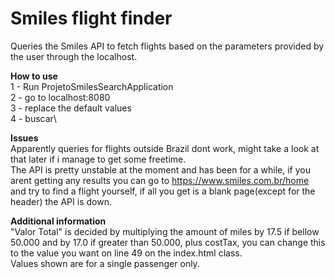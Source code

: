 # **Smiles flight finder**
Queries the Smiles API to fetch flights based on the parameters provided by the user through the localhost.



**How to use**\
1 - Run ProjetoSmilesSearchApplication\
2 - go to localhost:8080\
3 - replace the default values\
4 - buscar\



**Issues**\
Apparently queries for flights outside Brazil dont work, might take a look at that later if i manage to get some freetime.\
The API is pretty unstable at the moment and has been for a while, if you arent getting any results you can go to https://www.smiles.com.br/home and try to find a flight yourself, if all you get is a blank page(except for the header) the API is down.

**Additional information**\
"Valor Total" is decided by multiplying the amount of miles by 17.5 if bellow 50.000 and by 17.0 if greater than 50.000, plus costTax, you can change this to the value you want on line 49 on the index.html class.\
Values shown are for a single passenger only.
